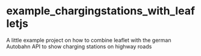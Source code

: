 # example_chargingstations_with_leafletjs
A little example project on how to combine leaflet with the german Autobahn API to show charging stations on highway roads

